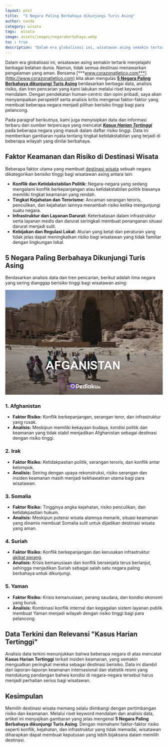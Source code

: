 ```yaml
---
layout: post
title:  "5 Negara Paling Berbahaya dikunjungi Turis Asing"
author: nanda
category: wisata
tags:  wisata
image: assets/images/negaraberbahaya.webp
toc : true
description: "Dalam era globalisasi ini, wisatawan asing semakin tertarik menjelajahi berbagai belahan dunia. Namun, tidak semua destinasi menawarkan pengalaman yang aman"
---
```


Dalam era globalisasi ini, wisatawan asing semakin tertarik menjelajahi berbagai belahan dunia. Namun, tidak semua destinasi menawarkan pengalaman yang aman. Bersama [***www.corazonatletico.com***](http://www.corazonatletico.com) kita akan mengulas **[5 Negara Paling Berbahaya dikunjungi Turis Asing](https://pediaku.id/negara-paling-berbahaya-bagi-turis/)** berdasarkan berbagai data, analisis risiko, dan tren pencarian yang kami lakukan melalui riset keyword mendalam. Dengan pendekatan human-centric dan opini pribadi, saya akan menyampaikan perspektif serta analisis kritis mengenai faktor-faktor yang membuat beberapa negara menjadi pilihan berisiko tinggi bagi para pelancong.

Pada paragraf berikutnya, kami juga menyisipkan data dan informasi terbaru dari sumber terpercaya yang mencatat [***Kasus Harian Tertinggi***](http://www.corazonatletico.com/2020/06/17/indonesia-mencatat-kasus-harian-tertinggi-setelah-beralih-ke-new-normal/) pada beberapa negara yang masuk dalam daftar risiko tinggi. Data ini memberikan gambaran nyata tentang tingkat ketidakstabilan yang terjadi di beberapa wilayah yang dinilai berbahaya.
## Faktor Keamanan dan Risiko di Destinasi Wisata

Beberapa faktor utama yang membuat [destinasi wisata](https://pediaku.id/wisata-edukasi-ramah-anak/) sebuah negara dikategorikan berisiko tinggi bagi wisatawan asing antara lain:
- **Konflik dan Ketidakstabilan Politik:** Negara-negara yang sedang mengalami konflik berkepanjangan atau ketidakstabilan politik biasanya memiliki tingkat keamanan yang rendah.
- **Tingkat Kejahatan dan Terorisme:** Ancaman serangan teroris, penculikan, dan kejahatan lainnya menambah risiko ketika mengunjungi suatu negara.
- **Infrastruktur dan Layanan Darurat:** Keterbatasan dalam infrastruktur serta layanan medis dan darurat seringkali membuat penanganan situasi darurat menjadi sulit.
- **Kebijakan dan Regulasi Lokal:** Aturan yang ketat dan peraturan yang tidak jelas dapat meningkatkan risiko bagi wisatawan yang tidak familiar dengan lingkungan lokal.

## 5 Negara Paling Berbahaya Dikunjungi Turis Asing

Berdasarkan analisis data dan tren pencarian, berikut adalah lima negara yang sering dianggap berisiko tinggi bagi wisatawan asing:

![afganistan](/assets/images/afganistan.webp)
### 1. Afghanistan
- **Faktor Risiko:** Konflik berkepanjangan, serangan teror, dan infrastruktur yang rusak.
- **Analisis:** Meskipun memiliki kekayaan budaya, kondisi politik dan keamanan yang tidak stabil menjadikan Afghanistan sebagai destinasi dengan risiko tinggi.

### 2. Irak
- **Faktor Risiko:** Ketidakpastian politik, serangan teroris, dan konflik antar kelompok.
- **Analisis:** Seiring dengan upaya rekonstruksi, risiko serangan dan insiden keamanan masih menjadi kekhawatiran utama bagi para wisatawan.

### 3. Somalia
- **Faktor Risiko:** Tingginya angka kejahatan, risiko penculikan, dan ketidakpastian hukum.
- **Analisis:** Meskipun potensi wisata alamnya menarik, situasi keamanan yang dinamis membuat Somalia sulit untuk dijadikan destinasi wisata yang aman.

### 4. Suriah
- **Faktor Risiko:** Konflik berkepanjangan dan kerusakan infrastruktur [akibat perang](https://pediaku.id/teknologi-perang-dunia-2/).
- **Analisis:** Krisis kemanusiaan dan konflik bersenjata terus berlanjut, sehingga menjadikan Suriah sebagai salah satu negara paling berbahaya untuk dikunjungi.

### 5. Yaman
- **Faktor Risiko:** Krisis kemanusiaan, perang saudara, dan kondisi ekonomi yang buruk.
- **Analisis:** Kombinasi konflik internal dan kegagalan sistem layanan publik membuat Yaman menjadi wilayah dengan risiko tinggi bagi para pelancong.

## Data Terkini dan Relevansi "Kasus Harian Tertinggi"

Analisis data terkini menunjukkan bahwa beberapa negara di atas mencatat **Kasus Harian Tertinggi** terkait insiden keamanan, yang semakin menguatkan peringkat mereka sebagai destinasi berisiko. Data ini diambil dari laporan-laporan keamanan internasional dan statistik resmi yang mendukung pandangan bahwa kondisi di negara-negara tersebut harus menjadi perhatian serius bagi wisatawan.

## Kesimpulan

Memilih destinasi wisata memang selalu diimbangi dengan pertimbangan risiko dan keamanan. Melalui riset keyword mendalam dan analisis data, artikel ini menyajikan gambaran yang jelas mengenai **5 Negara Paling Berbahaya dikunjungi Turis Asing**. Dengan memahami faktor-faktor risiko seperti konflik, kejahatan, dan infrastruktur yang tidak memadai, wisatawan diharapkan dapat membuat keputusan yang lebih bijaksana dalam memilih destinasi.
